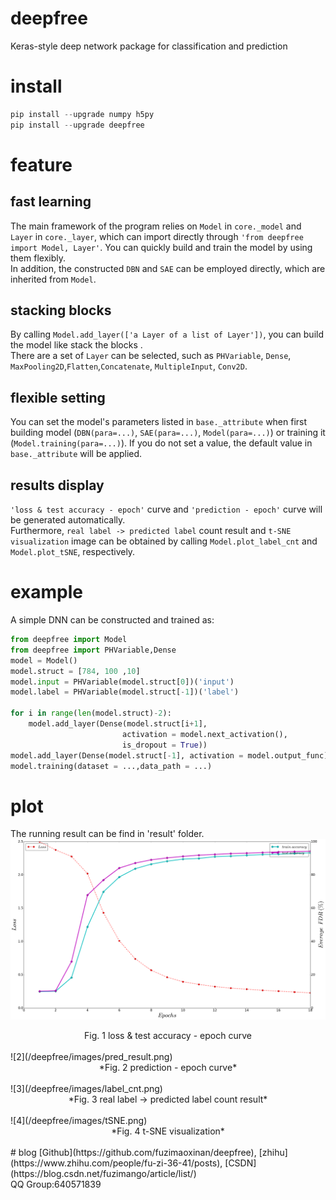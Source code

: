 # deepfree
Keras-style deep network package for classification and prediction
# install
``` python 
pip install --upgrade numpy h5py
pip install --upgrade deepfree
```
# feature
## fast learning
The main framework of the program relies on ``Model`` in ``core._model`` and ``Layer`` in ``core._layer``, which can import directly through ``'from deepfree import Model, Layer'``. You can quickly build and train the model by using them flexibly.<br />
In addition, the constructed ``DBN`` and ``SAE`` can be employed directly, which are inherited from ``Model``.
## stacking blocks
By calling ``Model.add_layer(['a Layer of a list of Layer'])``, you can build the model like stack the blocks .<br />
There are a set of ``Layer`` can be selected, such as ``PHVariable``, ``Dense``, ``MaxPooling2D``,``Flatten``,``Concatenate``, ``MultipleInput``, ``Conv2D``.
## flexible setting
You can set the model's parameters listed in ``base._attribute`` when first building model (``DBN(para=...)``, ``SAE(para=...)``, ``Model(para=...)``) or training it (``Model.training(para=...)``). If you do not set a value, the default value in ``base._attribute`` will be applied.
## results display
``'loss & test accuracy - epoch'`` curve and ``'prediction - epoch'`` curve will be generated automatically.<br />
Furthermore, ``real label -> predicted label`` count result and ``t-SNE visualization`` image can be obtained by calling ``Model.plot_label_cnt`` and ``Model.plot_tSNE``, respectively.
# example
A simple DNN can be constructed and trained as:
```python
from deepfree import Model
from deepfree import PHVariable,Dense
model = Model()
model.struct = [784, 100 ,10]
model.input = PHVariable(model.struct[0])('input')
model.label = PHVariable(model.struct[-1])('label')
        
for i in range(len(model.struct)-2):
    model.add_layer(Dense(model.struct[i+1], 
                         activation = model.next_activation(), 
                         is_dropout = True))
model.add_layer(Dense(model.struct[-1], activation = model.output_func))
model.training(dataset = ...,data_path = ...)
```
# plot
The running result can be find in 'result' folder.<br />
![1](/deepfree/images/epoch_accuracy.png)<br /> 
<center>Fig. 1 loss & test accuracy - epoch curve</center><br />
![2](/deepfree/images/pred_result.png)<br /> 
<center>*Fig. 2 prediction - epoch curve*</center><br />
![3](/deepfree/images/label_cnt.png)<br /> 
<center>*Fig. 3 real label -> predicted label count result*</center><br />
![4](/deepfree/images/tSNE.png)<br /> 
<center>*Fig. 4 t-SNE visualization*</center><br />
# blog
[Github](https://github.com/fuzimaoxinan/deepfree),
[zhihu](https://www.zhihu.com/people/fu-zi-36-41/posts),
[CSDN](https://blog.csdn.net/fuzimango/article/list/)<br />
QQ Group:640571839 
